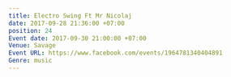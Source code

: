 ```yaml
---
title: Electro Swing Ft Mr Nicolaj
date: 2017-09-28 21:36:00 +07:00
position: 24
Event date: 2017-09-30 21:00:00 +07:00
Venue: Savage
Event URL: https://www.facebook.com/events/1964781340404891
Genre: music
---
```



